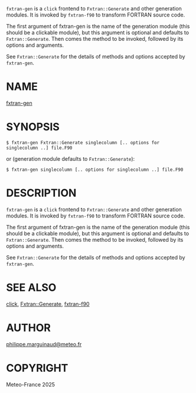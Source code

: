 `fxtran-gen` is a `click` frontend to `Fxtran::Generate` and other generation modules. It
is invoked by `fxtran-f90` to transform FORTRAN source code.

The first argument of fxtran-gen is the name of the generation module (this should be 
a clickable module), but this argument is optional and defaults to `Fxtran::Generate`. Then
comes the method to be invoked, followed by its options and arguments.

See `Fxtran::Generate` for the details of methods and options accepted by `fxtran-gen`.
# NAME

[fxtran-gen](../bin/fxtran-gen)

# SYNOPSIS

    $ fxtran-gen Fxtran::Generate singlecolumn [.. options for singlecolumn ..] file.F90

or (generation module defaults to `Fxtran::Generate`):

    $ fxtran-gen singlecolumn [.. options for singlecolumn ..] file.F90

# DESCRIPTION

`fxtran-gen` is a `click` frontend to `Fxtran::Generate` and other generation modules. It
is invoked by `fxtran-f90` to transform FORTRAN source code.

The first argument of fxtran-gen is the name of the generation module (this should be 
a clickable module), but this argument is optional and defaults to `Fxtran::Generate`. Then
comes the method to be invoked, followed by its options and arguments.

See `Fxtran::Generate` for the details of methods and options accepted by `fxtran-gen`.

# SEE ALSO

[click](click.md), [Fxtran::Generate](Fxtran%3A%3AGenerate.md), [fxtran-f90](fxtran-f90.md)

# AUTHOR

philippe.marguinaud@meteo.fr

# COPYRIGHT

Meteo-France 2025
